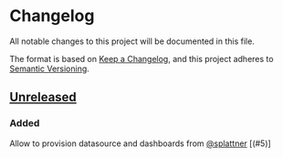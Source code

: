 # Changelog
All notable changes to this project will be documented in this file.

The format is based on [Keep a Changelog](https://keepachangelog.com/en/1.0.0/),
and this project adheres to [Semantic Versioning](https://semver.org/spec/v2.0.0.html).

## [Unreleased]
### Added
  Allow to provision datasource and dashboards from [@splattner](https://github.com/splattner) [(#5)]

[Unreleased]: https://github.com/projectsyn/component-grafana/compare/v0.1.0...HEAD

[#5]: https://github.com/projectsyn/component-grafana-helm/pull/5